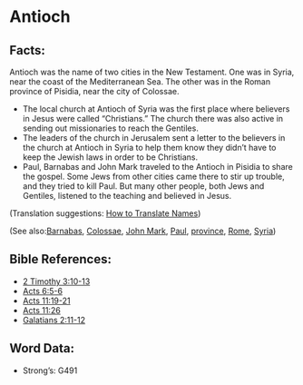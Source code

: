 # Antioch

## Facts:

Antioch was the name of two cities in the New Testament. One was in Syria, near the coast of the Mediterranean Sea. The other was in the Roman province of Pisidia, near the city of Colossae.

* The local church at Antioch of Syria was the first place where believers in Jesus were called “Christians.” The church there was also active in sending out missionaries to reach the Gentiles.
* The leaders of the church in Jerusalem sent a letter to the believers in the church at Antioch in Syria to help them know they didn’t have to keep the Jewish laws in order to be Christians.
* Paul, Barnabas and John Mark traveled to the Antioch in Pisidia to share the gospel. Some Jews from other cities came there to stir up trouble, and they tried to kill Paul. But many other people, both Jews and Gentiles, listened to the teaching and believed in Jesus.

(Translation suggestions: [How to Translate Names](rc://en/ta/man/translate/translate-names))

(See also:[Barnabas](../names/barnabas.md), [Colossae](../names/colossae.md), [John Mark](../names/johnmark.md), [Paul](../names/paul.md), [province](../other/province.md), [Rome](../names/rome.md), [Syria](../names/syria.md))

## Bible References:

* [2 Timothy 3:10-13](rc://en/tn/help/2ti/03/10)
* [Acts 6:5-6](rc://en/tn/help/act/06/05)
* [Acts 11:19-21](rc://en/tn/help/act/11/19)
* [Acts 11:26](rc://en/tn/help/act/11/26)
* [Galatians 2:11-12](rc://en/tn/help/gal/02/11)

## Word Data:

* Strong’s: G491
